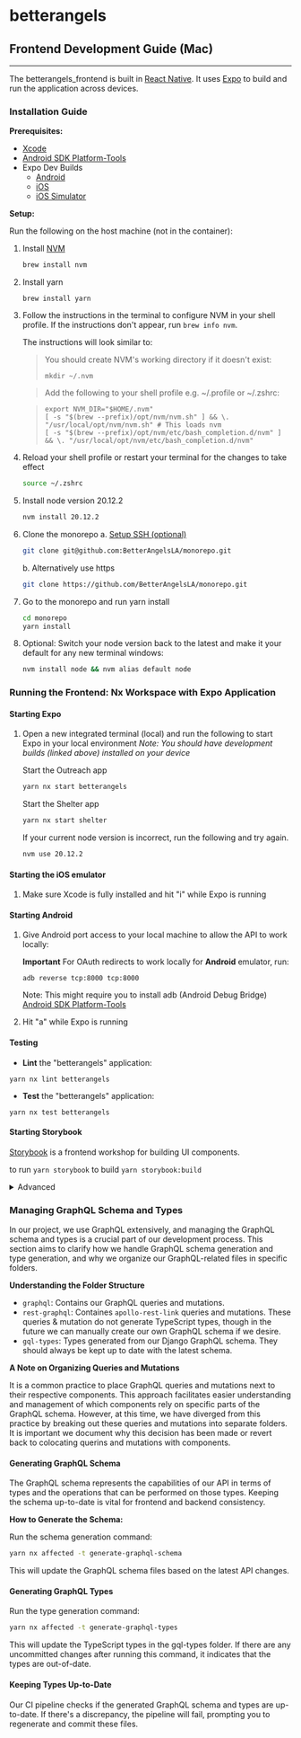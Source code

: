 # betterangels

## Frontend Development Guide (Mac)

<hr>

The betterangels_frontend is built in [React Native](https://reactnative.dev/). It uses [Expo](https://docs.expo.dev/) to build and run the application across devices.

### Installation Guide

**Prerequisites:**

- [Xcode](https://developer.apple.com/xcode/resources/)
- [Android SDK Platform-Tools](https://developer.android.com/studio/releases/platform-tools)
- Expo Dev Builds
  - [Android](https://expo.dev/accounts/better-angels/projects/betterangels/builds/d76c28fb-9433-4f49-a062-6dfb961bc59a)
  - [iOS](https://expo.dev/accounts/better-angels/projects/betterangels/builds/eee2cfba-66d7-4cfe-ad56-4bd7cd69e2cb)
  - [iOS Simulator](https://expo.dev/accounts/better-angels/projects/betterangels/builds/905d580b-59fa-4c50-9372-9469b6305b43)

**Setup:**

Run the following on the host machine (not in the container):

1. Install [NVM](https://github.com/nvm-sh/nvm)

   ```bash
   brew install nvm
   ```

1. Install yarn

   ```
   brew install yarn
   ```

1. Follow the instructions in the terminal to configure NVM in your shell profile. If the instructions don't appear, run `brew info nvm`.

   The instructions will look similar to:

   > You should create NVM's working directory if it doesn't exist:
   >
   > ```
   > mkdir ~/.nvm
   > ```

   > Add the following to your shell profile e.g. ~/.profile or ~/.zshrc:

   > ```
   > export NVM_DIR="$HOME/.nvm"
   > [ -s "$(brew --prefix)/opt/nvm/nvm.sh" ] && \. "/usr/local/opt/nvm/nvm.sh" # This loads nvm
   > [ -s "$(brew --prefix)/opt/nvm/etc/bash_completion.d/nvm" ] && \. "/usr/local/opt/nvm/etc/bash_completion.d/nvm"
   > ```

1. Reload your shell profile or restart your terminal for the changes to take effect
   ```bash
   source ~/.zshrc
   ```

1. Install node version 20.12.2

   ```bash
   nvm install 20.12.2
   ```

1. Clone the monorepo
   a. [Setup SSH (optional)](https://docs.github.com/en/authentication/connecting-to-github-with-ssh)
      ```bash
      git clone git@github.com:BetterAngelsLA/monorepo.git
      ```
   b. Alternatively use https
   ```bash
   git clone https://github.com/BetterAngelsLA/monorepo.git
   ```

1. Go to the monorepo and run yarn install

   ```bash
   cd monorepo
   yarn install
   ```

1. Optional: Switch your node version back to the latest and make it your default for any new terminal windows:

   ```bash
   nvm install node && nvm alias default node
   ```

### Running the Frontend: Nx Workspace with Expo Application

#### Starting Expo

1. Open a new integrated terminal (local) and run the following to start Expo in your local environment
   *Note: You should have development builds (linked above) installed on your device*

   Start the Outreach app

   ```bash
   yarn nx start betterangels
   ```

   Start the Shelter app

   ```bash
   yarn nx start shelter
   ```

   If your current node version is incorrect, run the following and try again.

   ```bash
   nvm use 20.12.2
   ```

#### Starting the iOS emulator

1. Make sure Xcode is fully installed and hit "i" while Expo is running

#### Starting Android

1. Give Android port access to your local machine to allow the API to work locally:

   **Important** For OAuth redirects to work locally for **Android** emulator, run:

   ```
   adb reverse tcp:8000 tcp:8000
   ```

   Note: This might require you to install adb (Android Debug Bridge) [Android SDK Platform-Tools](https://developer.android.com/studio/releases/platform-tools)

1. Hit "a" while Expo is running

#### Testing

- **Lint** the "betterangels" application:

```
yarn nx lint betterangels
```

- **Test** the "betterangels" application:

```
yarn nx test betterangels
```

#### Starting Storybook

[Storybook](https://storybook.js.org/docs) is a frontend workshop for building UI components.

to run `yarn storybook`
to build `yarn storybook:build`

<details>
<summary>Advanced</summary>

- **Build** the "betterangels" application:

```
yarn nx build betterangels
```

</details>

### Managing GraphQL Schema and Types

In our project, we use GraphQL extensively, and managing the GraphQL schema and types is a crucial part of our development process. This section aims to clarify how we handle GraphQL schema generation and type generation, and why we organize our GraphQL-related files in specific folders.

**Understanding the Folder Structure**

- `graphql`: Contains our GraphQL queries and mutations.
- `rest-graphql`: Containes `apollo-rest-link` queries and mutations. These queries & mutation do not generate TypeScript types, though in the future we can manually create our own GraphQL schema if we desire.
- `gql-types`: Types generated from our Django GraphQL schema. They should always be kept up to date with the latest schema.

**A Note on Organizing Queries and Mutations**

It is a common practice to place GraphQL queries and mutations next to their respective components. This approach facilitates easier understanding and management of which components rely on specific parts of the GraphQL schema. However, at this time, we have diverged from this practice by breaking out these queries and mutations into separate folders. It is important we document why this decision has been made or revert back to colocating querins and mutations with components.

#### Generating GraphQL Schema

The GraphQL schema represents the capabilities of our API in terms of types and the operations that can be performed on those types. Keeping the schema up-to-date is vital for frontend and backend consistency.

**How to Generate the Schema:**

Run the schema generation command:

```bash
yarn nx affected -t generate-graphql-schema
```

This will update the GraphQL schema files based on the latest API changes.

#### Generating GraphQL Types

Run the type generation command:

```bash
yarn nx affected -t generate-graphql-types
```

This will update the TypeScript types in the gql-types folder. If there are any uncommitted changes after running this command, it indicates that the types are out-of-date.

#### Keeping Types Up-to-Date

Our CI pipeline checks if the generated GraphQL schema and types are up-to-date. If there's a discrepancy, the pipeline will fail, prompting you to regenerate and commit these files.

<br>
<br>
